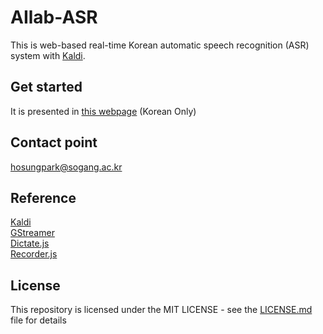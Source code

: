 # AIlab-ASR

This is web-based real-time Korean automatic speech recognition (ASR) system with [Kaldi](https://github.com/kaldi-asr/kaldi).

## Get started

It is presented in [this webpage](https://indra622.github.io/ailab-asr/demos/demo.html) (Korean Only)


## Contact point
hosungpark@sogang.ac.kr

## Reference

[Kaldi](https://github.com/kaldi-asr/kaldi)  
[GStreamer](https://github.com/alumae/kaldi-gstreamer-server)  
[Dictate.js](https://kaljurand.github.io/dictate.js)   
[Recorder.js](https://github.com/mattdiamond/Recorderjs)

## License

This repository is licensed under the MIT LICENSE - see the [LICENSE.md](https://github.com/indra622/ailab-asr/blob/main/LICENSE.md) file for details
